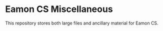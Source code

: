 # Eamon CS Miscellaneous

This repository stores both large files and ancillary material for Eamon CS. 

